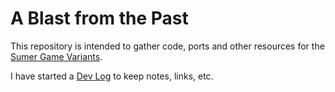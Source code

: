 # A Blast from the Past

This repository is intended to gather code, ports and other resources for the [Sumer Game Variants](https://www.mobygames.com/group/9512/the-sumer-game-variants/).

I have started a [Dev Log](https://dswisher.github.io/sumer-variants/) to keep notes, links, etc.

